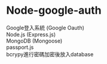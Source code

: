 # Node-google-auth
Google登入系統 (Google Oauth)  
Node.js (Express.js)  
MongoDB (Mongoose)  
passport.js  
bcrypy進行密碼加密後放入database
